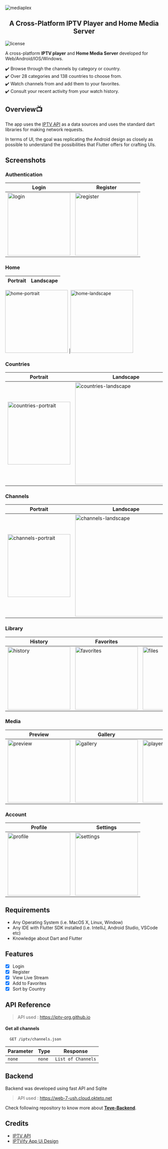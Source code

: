 ![mediaplex](assets/logo.svg)
<h2 align="center">A Cross-Platform IPTV Player and Home Media Server</h2>

![license](https://img.shields.io/github/license/mondesirm/mediaplex)

A cross-platform **IPTV player** and **Home Media Server** developed for Web/Android/IOS/Windows.

<div>✔️ Browse through the channels by category or country.</div>
<div>✔️ Over 28 categories and 138 countries to choose from.</div>
<div>✔️ Watch channels from and add them to your favorites.</div>
<div>✔️ Consult your recent activity from your watch history.</div>

## **Overview**📺

The app uses the [IPTV API](https://github.com/iptv-org/api) as a data sources and uses the standard dart libraries for making network requests.

In terms of UI, the goal was replicating the Android design as closely as possible to understand the possibilities that Flutter offers for crafting UIs.

## **Screenshots**
### Authentication
Login|Register
---|---
<img src="assets/1a.png" width="200" alt="login" />|<img src="assets/1b.png" width="200" alt="register" />

### Home
Portrait|Landscape
---|---
<img src="assets/2a.png" width="200" alt="home-portrait" />
|<img src="assets/2b.png" width="200" alt="home-landscape" />

### Countries
Portrait|Landscape
---|---
<img src="assets/3a.png" width="200" alt="countries-portrait" />|<img src="assets/3b.png" width="325" alt="countries-landscape" />

### Channels
Portrait|Landscape
---|---
<img src="assets/4a.png" width="200" alt="channels-portrait" />|<img src="assets/4b.png" width="325" alt="channels-landscape" />

### Library
History|Favorites|Files
---|---|---
<img src="assets/5a.png" width="200" alt="history" />|<img src="assets/5b.png" width="200" alt="favorites" />|<img src="assets/5c.png" width="200" alt="files" />

### Media
Preview|Gallery|Player
---|---|---
<img src="assets/6a.png" width="200" alt="preview" />|<img src="assets/6b.png" width="200" alt="gallery" />|<img src="assets/6c.png" width="200" alt="player" />

### Account
Profile|Settings
---|---
<img src="assets/7a.png" width="200" alt="profile" />|<img src="assets/7b.png" width="200" alt="settings" />

## **Requirements**
- Any Operating System (i.e. MacOS X, Linux, Window)
- Any IDE with Flutter SDK installed (i.e. IntelliJ, Android Studio, VSCode etc)
- Knowledge about Dart and Flutter

## **Features**

- [x] Login
- [x] Register
- [x] View Live Stream
- [x] Add to Favorites
- [x] Sort by Country

## **API Reference**

> API used : https://iptv-org.github.io

#### Get all channels

```
  GET /iptv/channels.json
```

| Parameter | Type   | Response           |
| --------- | ------ | ------------------ |
| `none`    | `none` | `List of Channels` |

## **Backend**

Backend was developed using fast API and Sqlite

> API used : https://web-7-ush.cloud.okteto.net

Check following repository to know more about [**Teve-Backend**](https://github.com/7-USH/Teve-Backend).

## **Credits**
- [IPTV API](https://github.com/iptv-org/api)
- [IPTVify App Ui Design](https://dribbble.com/shots/14754204-IPTVify-App-Ui-Design)